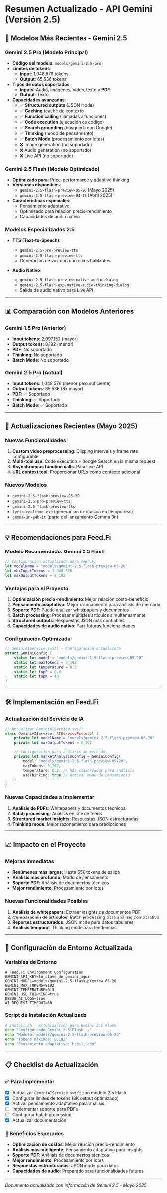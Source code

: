 # Resumen Actualizado - API Gemini (Versión 2.5)

## 🚀 Modelos Más Recientes - Gemini 2.5

### Gemini 2.5 Pro (Modelo Principal)
- **Código del modelo**: `models/gemini-2.5-pro`
- **Límites de tokens**:
  - **Input**: 1,048,576 tokens
  - **Output**: 65,536 tokens
- **Tipos de datos soportados**:
  - **Inputs**: Audio, imágenes, video, texto y **PDF**
  - **Output**: Texto
- **Capacidades avanzadas**:
  - ✅ **Structured outputs** (JSON mode)
  - ✅ **Caching** (caché de contexto)
  - ✅ **Function calling** (llamadas a funciones)
  - ✅ **Code execution** (ejecución de código)
  - ✅ **Search grounding** (búsqueda con Google)
  - ✅ **Thinking** (modo de pensamiento)
  - ✅ **Batch Mode** (procesamiento por lotes)
  - ❌ Image generation (no soportado)
  - ❌ Audio generation (no soportado)
  - ❌ Live API (no soportado)

### Gemini 2.5 Flash (Modelo Optimizado)
- **Optimizado para**: Price-performance y adaptive thinking
- **Versiones disponibles**:
  - `gemini-2.5-flash-preview-05-20` (Mayo 2025)
  - `gemini-2.5-flash-preview-04-17` (Abril 2025)
- **Características especiales**:
  - Pensamiento adaptativo
  - Optimizado para relación precio-rendimiento
  - Capacidades de audio nativo

### Modelos Especializados 2.5
- **TTS (Text-to-Speech)**:
  - `gemini-2.5-pro-preview-tts`
  - `gemini-2.5-flash-preview-tts`
  - Generación de voz con uno o dos hablantes

- **Audio Nativo**:
  - `gemini-2.5-flash-preview-native-audio-dialog`
  - `gemini-2.5-flash-exp-native-audio-thinking-dialog`
  - Salida de audio nativo para Live API

---

## 📊 Comparación con Modelos Anteriores

### Gemini 1.5 Pro (Anterior)
- **Input tokens**: 2,097,152 (mayor)
- **Output tokens**: 8,192 (menor)
- **PDF**: No soportado
- **Thinking**: No soportado
- **Batch Mode**: No soportado

### Gemini 2.5 Pro (Actual)
- **Input tokens**: 1,048,576 (menor pero suficiente)
- **Output tokens**: 65,536 (8x mayor)
- **PDF**: ✅ Soportado
- **Thinking**: ✅ Soportado
- **Batch Mode**: ✅ Soportado

---

## 🔄 Actualizaciones Recientes (Mayo 2025)

### Nuevas Funcionalidades
1. **Custom video preprocessing**: Clipping intervals y frame rate configurable
2. **Multi-tool use**: Code execution + Google Search en la misma request
3. **Asynchronous function calls**: Para Live API
4. **URL context tool**: Proporcionar URLs como contexto adicional

### Nuevos Modelos
- `gemini-2.5-flash-preview-05-20`
- `gemini-2.5-pro-preview-tts`
- `gemini-2.5-flash-preview-tts`
- `lyria-realtime-exp` (generación de música en tiempo real)
- `gemma-3n-e4b-it` (parte del lanzamiento Gemma 3n)

---

## 💡 Recomendaciones para Feed.Fi

### Modelo Recomendado: Gemini 2.5 Flash
```swift
// Configuración actualizada para Feed.Fi
let modelName = "models/gemini-2.5-flash-preview-05-20"
let maxInputTokens = 1_048_576
let maxOutputTokens = 8_192
```

### Ventajas para el Proyecto
1. **Optimización precio-rendimiento**: Mejor relación costo-beneficio
2. **Pensamiento adaptativo**: Mejor razonamiento para análisis de mercado
3. **Soporte PDF**: Puede analizar whitepapers y documentos
4. **Batch processing**: Procesar múltiples artículos simultáneamente
5. **Structured outputs**: Respuestas JSON más confiables
6. **Capacidades de audio nativo**: Para futuras funcionalidades

### Configuración Optimizada
```swift
// GeminiAIService.swift - Configuración actualizada
struct GeminiConfig {
    static let model = "models/gemini-2.5-flash-preview-05-20"
    static let maxTokens = 8_192
    static let temperature = 0.3
    static let topP = 0.8
    static let topK = 40
}
```

---

## 🛠️ Implementación en Feed.Fi

### Actualización del Servicio de IA
```swift
// Actualizar GeminiAIService.swift
class GeminiAIService: AIServiceProtocol {
    private let modelName = "models/gemini-2.5-flash-preview-05-20"
    private let maxOutputTokens = 8_192
    
    // Configuración para análisis de mercado
    private let marketAnalysisConfig = GeminiConfig(
        model: "models/gemini-2.5-flash-preview-05-20",
        maxTokens: 8_192,
        temperature: 0.2, // Más conservador para análisis
        useThinking: true // Activar modo de pensamiento
    )
}
```

### Nuevas Capacidades a Implementar
1. **Análisis de PDFs**: Whitepapers y documentos técnicos
2. **Batch processing**: Análisis en lote de feeds
3. **Structured market insights**: Respuestas JSON estructuradas
4. **Thinking mode**: Mejor razonamiento para predicciones

---

## 📈 Impacto en el Proyecto

### Mejoras Inmediatas
- **Resúmenes más largos**: Hasta 65K tokens de salida
- **Análisis más profundo**: Modo de pensamiento
- **Soporte PDF**: Análisis de documentos técnicos
- **Mejor rendimiento**: Procesamiento por lotes

### Nuevas Funcionalidades Posibles
1. **Análisis de whitepapers**: Extraer insights de documentos PDF
2. **Comparación de artículos**: Batch processing para análisis comparativo
3. **Reportes estructurados**: JSON mode para datos tabulares
4. **Análisis temporal**: Thinking mode para tendencias

---

## 🔧 Configuración de Entorno Actualizada

### Variables de Entorno
```env
# Feed.Fi Environment Configuration
GEMINI_API_KEY=tu_clave_de_gemini_aqui
GEMINI_MODEL=models/gemini-2.5-flash-preview-05-20
GEMINI_MAX_TOKENS=8192
GEMINI_TEMPERATURE=0.3
GEMINI_USE_THINKING=true
DEBUG_AI_LOGS=true
AI_REQUEST_TIMEOUT=60
```

### Script de Instalación Actualizado
```bash
# install.sh - Actualización para Gemini 2.5 Flash
echo "Configurando Gemini 2.5 Flash..."
echo "Modelo: models/gemini-2.5-flash-preview-05-20"
echo "Tokens máximos: 8,192"
echo "Pensamiento adaptativo: Habilitado"
```

---

## 📋 Checklist de Actualización

### ✅ Para Implementar
- [x] Actualizar `GeminiAIService.swift` con modelo 2.5 Flash
- [x] Configurar límites de tokens (8K output optimizado)
- [x] Activar pensamiento adaptativo para análisis
- [ ] Implementar soporte para PDFs
- [ ] Configurar batch processing
- [x] Actualizar documentación

### 🎯 Beneficios Esperados
- **Optimización de costos**: Mejor relación precio-rendimiento
- **Análisis más inteligente**: Pensamiento adaptativo para insights
- **Soporte PDF**: Análisis de documentos técnicos
- **Mejor rendimiento**: Procesamiento por lotes
- **Respuestas estructuradas**: JSON mode para datos
- **Capacidades de audio**: Preparado para funcionalidades futuras

---

*Documento actualizado con información de Gemini 2.5 - Mayo 2025* 